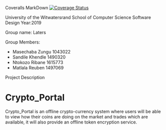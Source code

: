 Coveralls MarkDown
[![Coverage Status](https://coveralls.io/repos/github/NtokozoRibane/Crypto_Portal/badge.svg?branch=master)](https://coveralls.io/github/NtokozoRibane/Crypto_Portal?branch=master)


University of the Witwatersrand
School of Computer Science
Software Design 
Year:2019

Group name: Laters

Group Members:
- Masechaba Zungu 1043022
- Sandile Khendle 1490320
- Ntokozo Ribane 1615773
- Matlala Reuben 1497069

Project Description
# Crypto_Portal
Crypto_Portal is an offline crypto-currency system where users will be able to view how their coins are doing on the market and trades which are available, it will also provide an offline token encryption service. 


